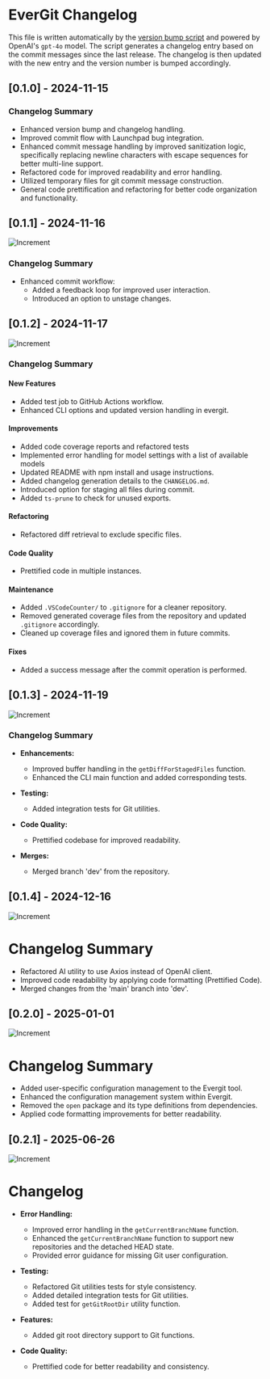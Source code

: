 # EverGit Changelog

This file is written automatically by the [version bump script](version-bump.ts) and powered by OpenAI's `gpt-4o` model. The script generates a changelog entry based on the commit messages since the last release. The changelog is then updated with the new entry and the version number is bumped accordingly.

## [0.1.0] - 2024-11-15

### Changelog Summary

-   Enhanced version bump and changelog handling.
-   Improved commit flow with Launchpad bug integration.
-   Enhanced commit message handling by improved sanitization logic, specifically replacing newline characters with escape sequences for better multi-line support.
-   Refactored code for improved readability and error handling.
-   Utilized temporary files for git commit message construction.
-   General code prettification and refactoring for better code organization and functionality.

## [0.1.1] - 2024-11-16

![Increment](https://img.shields.io/badge/patch-purple)

### Changelog Summary

-   Enhanced commit workflow:
    -   Added a feedback loop for improved user interaction.
    -   Introduced an option to unstage changes.

## [0.1.2] - 2024-11-17

![Increment](https://img.shields.io/badge/patch-purple)

### Changelog Summary

#### New Features

-   Added test job to GitHub Actions workflow.
-   Enhanced CLI options and updated version handling in evergit.

#### Improvements

-   Added code coverage reports and refactored tests
-   Implemented error handling for model settings with a list of available models
-   Updated README with npm install and usage instructions.
-   Added changelog generation details to the `CHANGELOG.md`.
-   Introduced option for staging all files during commit.
-   Added `ts-prune` to check for unused exports.

#### Refactoring

-   Refactored diff retrieval to exclude specific files.

#### Code Quality

-   Prettified code in multiple instances.

#### Maintenance

-   Added `.VSCodeCounter/` to `.gitignore` for a cleaner repository.
-   Removed generated coverage files from the repository and updated `.gitignore` accordingly.
-   Cleaned up coverage files and ignored them in future commits.

#### Fixes

-   Added a success message after the commit operation is performed.

## [0.1.3] - 2024-11-19

![Increment](https://img.shields.io/badge/patch-purple)

### Changelog Summary

-   **Enhancements:**

    -   Improved buffer handling in the `getDiffForStagedFiles` function.
    -   Enhanced the CLI main function and added corresponding tests.

-   **Testing:**

    -   Added integration tests for Git utilities.

-   **Code Quality:**

    -   Prettified codebase for improved readability.

-   **Merges:**
    -   Merged branch 'dev' from the repository.

## [0.1.4] - 2024-12-16

![Increment](https://img.shields.io/badge/patch-purple)

# Changelog Summary

-   Refactored AI utility to use Axios instead of OpenAI client.
-   Improved code readability by applying code formatting (Prettified Code).
-   Merged changes from the 'main' branch into 'dev'.

## [0.2.0] - 2025-01-01

![Increment](https://img.shields.io/badge/minor-orange)

# Changelog Summary

-   Added user-specific configuration management to the Evergit tool.
-   Enhanced the configuration management system within Evergit.
-   Removed the `open` package and its type definitions from dependencies.
-   Applied code formatting improvements for better readability.

## [0.2.1] - 2025-06-26

![Increment](https://img.shields.io/badge/patch-purple)

# Changelog

-   **Error Handling:**

    -   Improved error handling in the `getCurrentBranchName` function.
    -   Enhanced the `getCurrentBranchName` function to support new repositories and the detached HEAD state.
    -   Provided error guidance for missing Git user configuration.

-   **Testing:**

    -   Refactored Git utilities tests for style consistency.
    -   Added detailed integration tests for Git utilities.
    -   Added test for `getGitRootDir` utility function.

-   **Features:**

    -   Added git root directory support to Git functions.

-   **Code Quality:**
    -   Prettified code for better readability and consistency.
